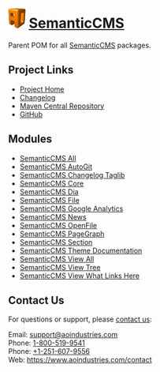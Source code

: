 # [<img src="ao-logo.png" alt="AO Logo" width="35" height="40">](https://www.aoindustries.com/) [SemanticCMS](https://semanticcms.com/)
Parent POM for all [SemanticCMS](https://semanticcms.com/) packages.

## Project Links
* [Project Home](https://semanticcms.com/)
* [Changelog](https://semanticcms.com/changelog)
* [Maven Central Repository](https://search.maven.org/#search%7Cgav%7C1%7Cg:%22com.semanticcms%22%20AND%20a:%22semanticcms%22)
* [GitHub](https://github.com/aoindustries/semanticcms)

## Modules
* [SemanticCMS All](https://semanticcms.com/all/)
* [SemanticCMS AutoGit](https://semanticcms.com/autogit/)
* [SemanticCMS Changelog Taglib](https://semanticcms.com/changelog/taglib/)
* [SemanticCMS Core](https://semanticcms.com/core/)
* [SemanticCMS Dia](https://semanticcms.com/dia/)
* [SemanticCMS File](https://semanticcms.com/file/)
* [SemanticCMS Google Analytics](https://semanticcms.com/google-analytics/)
* [SemanticCMS News](https://semanticcms.com/news/)
* [SemanticCMS OpenFile](https://semanticcms.com/openfile/)
* [SemanticCMS PageGraph](https://semanticcms.com/pagegraph/)
* [SemanticCMS Section](https://semanticcms.com/section/)
* [SemanticCMS Theme Documentation](https://semanticcms.com/theme-documentation/)
* [SemanticCMS View All](https://semanticcms.com/view-all/)
* [SemanticCMS View Tree](https://semanticcms.com/view-tree/)
* [SemanticCMS View What Links Here](https://semanticcms.com/view-what-links-here/)

## Contact Us
For questions or support, please [contact us](https://www.aoindustries.com/contact):

Email: [support@aoindustries.com](mailto:support@aoindustries.com)  
Phone: [1-800-519-9541](tel:1-800-519-9541)  
Phone: [+1-251-607-9556](tel:+1-251-607-9556)  
Web: https://www.aoindustries.com/contact
